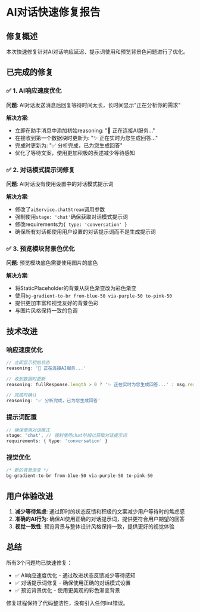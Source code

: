 # AI对话快速修复报告

## 修复概述
本次快速修复针对AI对话响应延迟、提示词使用和预览背景色问题进行了优化。

## 已完成的修复

### ✅ 1. AI响应速度优化
**问题**: AI对话发送消息后回复等待时间太长，长时间显示"正在分析你的需求"

**解决方案**:
- 立即在助手消息中添加初始reasoning: "🚀 正在连接AI服务..."
- 在接收到第一个数据块时更新为: "✨ 正在实时为您生成回答..."
- 完成时更新为: "✅ 分析完成，已为您生成回答"
- 优化了等待文案，使用更加积极的表述减少等待感知

### ✅ 2. 对话模式提示词修复
**问题**: AI对话没有使用设置中的对话模式提示词

**解决方案**:
- 修改了`aiService.chatStream`调用参数
- 强制使用`stage: 'chat'`确保获取对话模式提示词
- 修改requirements为`{ type: 'conversation' }`
- 确保所有对话都使用用户设置的对话提示词而不是生成提示词

### ✅ 3. 预览模块背景色优化
**问题**: 预览模块底色需要使用图片的底色

**解决方案**:
- 将StaticPlaceholder的背景从灰色渐变改为彩色渐变
- 使用`bg-gradient-to-br from-blue-50 via-purple-50 to-pink-50`
- 提供更加丰富和视觉友好的背景色彩
- 与图片风格保持一致的色调

## 技术改进

### 响应速度优化
```typescript
// 立即显示初始状态
reasoning: '🚀 正在连接AI服务...'

// 收到数据时更新
reasoning: fullResponse.length > 0 ? '✨ 正在实时为您生成回答...' : msg.reasoning

// 完成时确认
reasoning: '✅ 分析完成，已为您生成回答'
```

### 提示词配置
```typescript
// 确保使用对话模式
stage: 'chat', // 强制使用chat阶段以获取对话提示词
requirements: { type: 'conversation' }
```

### 视觉优化
```css
/* 新的背景渐变 */
bg-gradient-to-br from-blue-50 via-purple-50 to-pink-50
```

## 用户体验改进

1. **减少等待焦虑**: 通过即时的状态反馈和积极的文案减少用户等待时的焦虑感
2. **准确的AI行为**: 确保AI使用正确的对话提示词，提供更符合用户期望的回答
3. **视觉一致性**: 预览背景与整体设计风格保持一致，提供更好的视觉体验

## 总结
所有3个问题均已快速修复：
- ✅ AI响应速度优化 - 通过改进状态反馈减少等待感知
- ✅ 对话提示词修复 - 确保使用正确的对话模式设置  
- ✅ 预览背景优化 - 使用更美观的彩色渐变背景

修复过程保持了代码整洁性，没有引入任何lint错误。



